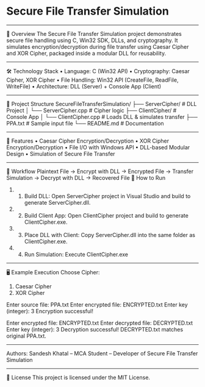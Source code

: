 # Secure File Transfer Simulation

--------------------------------------------------------------------------------------------------------------------------------------------------------------------

📌 Overview
The Secure File Transfer Simulation project demonstrates secure file handling using C, Win32 SDK, DLLs, and cryptography. It simulates encryption/decryption during file transfer using Caesar Cipher and XOR Cipher, packaged inside a modular DLL for reusability.

--------------------------------------------------------------------------------------------------------------------------------------------------------------------

🛠️ Technology Stack
•	Language: C (Win32 API)
•	Cryptography: Caesar Cipher, XOR Cipher
•	File Handling: Win32 API (CreateFile, ReadFile, WriteFile)
•	Architecture: DLL (Server) + Console App (Client)

--------------------------------------------------------------------------------------------------------------------------------------------------------------------

📂 Project Structure
SecureFileTransferSimulation/
├── ServerCipher/          # DLL Project
│   └── ServerCipher.cpp   # Cipher logic
├── ClientCipher/          # Console App
│   └── ClientCipher.cpp   # Loads DLL & simulates transfer
├── PPA.txt                # Sample input file
└── README.md              # Documentation

--------------------------------------------------------------------------------------------------------------------------------------------------------------------

🔑 Features
•	Caesar Cipher Encryption/Decryption
•	XOR Cipher Encryption/Decryption
•	File I/O with Windows API
•	DLL-based Modular Design
•	Simulation of Secure File Transfer

--------------------------------------------------------------------------------------------------------------------------------------------------------------------

🔄 Workflow
Plaintext File → Encrypt with DLL → Encrypted File → Transfer Simulation → Decrypt with DLL → Recovered File
🚀 How to Run
1.	1. Build DLL: Open ServerCipher project in Visual Studio and build to generate ServerCipher.dll.
2.	2. Build Client App: Open ClientCipher project and build to generate ClientCipher.exe.
3.	3. Place DLL with Client: Copy ServerCipher.dll into the same folder as ClientCipher.exe.
4.	4. Run Simulation: Execute ClientCipher.exe

--------------------------------------------------------------------------------------------------------------------------------------------------------------------

🖥️ Example Execution
Choose Cipher:
1. Caesar Cipher
2. XOR Cipher

Enter source file: PPA.txt
Enter encrypted file: ENCRYPTED.txt
Enter key (integer): 3
Encryption successful!

Enter encrypted file: ENCRYPTED.txt
Enter decrypted file: DECRYPTED.txt
Enter key (integer): 3
Decryption successful!
DECRYPTED.txt matches original PPA.txt.

------------------------------------------------------------------------------------------------------------------------------------------------------------------- 

Authors:
Sandesh Khatal – MCA Student – Developer of Secure File Transfer Simulation

--------------------------------------------------------------------------------------------------------------------------------------------------------------------
📄 License
This project is licensed under the MIT License.
